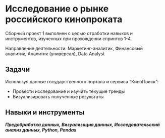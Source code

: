 ﻿# Исследование о рынке российского кинопроката

Сборный проект 1 выполнен с целью отработки навыков и инструментов, изученных при прохождении спринтов 1-4.

Направление деятельности: Маркетинг-аналитик, Финансовый аналитик, Аналитик (универсал), Data Analyst


## Задачи
Используя данные государственного портала и сервиса “КиноПоиск”:

- Провести исследование и изучить текущие тренды
- Визуализировать полученные результаты

## Навыки и инструменты
***Предобработка данных, Визуализация данных, Исследовательский анализ данных, Python, Pandas***
